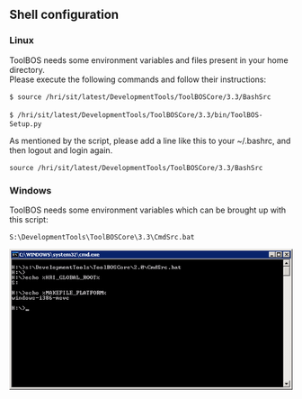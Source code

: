 ##  Shell configuration

### Linux

ToolBOS needs some environment variables and files present in your home directory.  
Please execute the following commands and follow their instructions:

    $ source /hri/sit/latest/DevelopmentTools/ToolBOSCore/3.3/BashSrc
    
    $ /hri/sit/latest/DevelopmentTools/ToolBOSCore/3.3/bin/ToolBOS-Setup.py
    
As mentioned by the script, please add a line like this to your ~/.bashrc, and then logout and login again.

    source /hri/sit/latest/DevelopmentTools/ToolBOSCore/3.3/BashSrc
    
    
### Windows

ToolBOS needs some environment variables which can be brought up with this script:

    S:\DevelopmentTools\ToolBOSCore\3.3\CmdSrc.bat
    
 ![](WindowsSetEnv.png)
